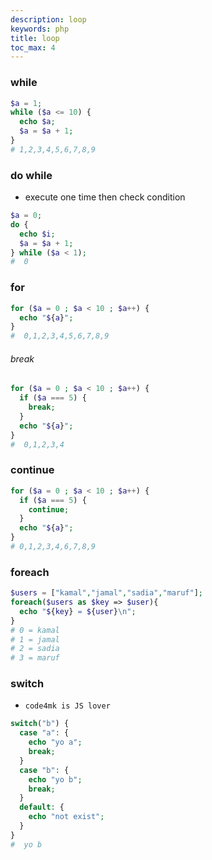 ```yaml
---
description: loop
keywords: php
title: loop
toc_max: 4
---
```


### while

```php
$a = 1;
while ($a <= 10) {
  echo $a;
  $a = $a + 1;
}
# 1,2,3,4,5,6,7,8,9
```

### do while

* execute one time then check condition

```php
$a = 0;
do {
  echo $i;
  $a = $a + 1;
} while ($a < 1);
#  0
```

### for

```php
for ($a = 0 ; $a < 10 ; $a++) {
  echo "${a}";
}
#  0,1,2,3,4,5,6,7,8,9
```

###### break

```php
for ($a = 0 ; $a < 10 ; $a++) {
  if ($a === 5) {
    break;
  }
  echo "${a}";
}
#  0,1,2,3,4
```

### continue

```php
for ($a = 0 ; $a < 10 ; $a++) {
  if ($a === 5) {
    continue;
  }
  echo "${a}";
}
# 0,1,2,3,4,6,7,8,9
```


### foreach

```php
$users = ["kamal","jamal","sadia","maruf"];
foreach($users as $key => $user){
  echo "${key} = ${user}\n";
}
# 0 = kamal
# 1 = jamal
# 2 = sadia
# 3 = maruf
```

### switch

* `code4mk is JS lover `

```php
switch("b") {
  case "a": {
    echo "yo a";
    break;
  }
  case "b": {
    echo "yo b";
    break;
  }
  default: {
    echo "not exist";
  }
}
#  yo b
```
